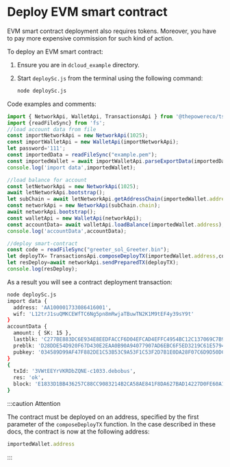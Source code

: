 
# Deploy EVM smart contract

EVM smart contract deployment also requires tokens. Moreover, you have to pay more expensive commission for such kind of action.

To deploy an EVM smart contract:

1. Ensure you are in `dcloud_example` directory.
2. Start `deploySc.js` from the terminal using the following command:

   ```bash
   node deploySc.js
   ```

Code examples and comments:

   ```javascript title="deploySc.js"
   import { NetworkApi, WalletApi, TransactionsApi } from '@thepowereco/tssdk';
   import {readFileSync} from 'fs';
   //load account data from file
   const importNetworkApi = new NetworkApi(1025);
   const importWalletApi = new WalletApi(importNetworkApi);
   let password='111';
   const importedData = readFileSync("example.pem");
   const importedWallet = await importWalletApi.parseExportData(importedData.toString(), password);
   console.log('import data',importedWallet);
   
   //load balance for account
   const letNetworkApi = new NetworkApi(1025);
   await letNetworkApi.bootstrap();
   let subChain = await letNetworkApi.getAddressChain(importedWallet.address);
   const networkApi = new NetworkApi(subChain.chain);
   await networkApi.bootstrap();
   const walletApi = new WalletApi(networkApi);
   const accountData= await walletApi.loadBalance(importedWallet.address);
   console.log('accountData',accountData);
   
   //deploy smart-contract
   const code = readFileSync("greeter_sol_Greeter.bin");
   let deployTX= TransactionsApi.composeDeployTX(importedWallet.address,code.toString(),[],'',0,importedWallet.wif,"evm",networkApi.feeSettings,networkApi.gasSettings);
   let resDeploy=await networkApi.sendPreparedTX(deployTX);
   console.log(resDeploy);
   ```

As a result you will see a contract deployment transaction:

```bash
node deploySc.js       
import data {
  address: 'AA100001733086416001',
  wif: 'L12trJ1suQMKCEWfTC6Ng5pn8mRwjaTBuwTN2K1M9tEF4y39sY9t'
}
accountData {
  amount: { SK: 15 },
  lastblk: 'C277BE883DC6E934E8EEDFACCF6D04EFCAD4EFFC4954BC12C137069C7B99D937',
  preblk: 'D28DDE54D920F67D430E2EAA0B90A94077907AD6EBC6F5ED3219C61E57949182',
  pubkey: '034589D99AF47F882DE1C53B53C9A53F1C53F2D7B1E0DA28F07C6D9D50DC7C9BA5'
}
{
  txId: '3VWtEEYrVKRDbZQNE-c1033.debobus',
  res: 'ok',
  block: 'E1833D1BB436257C88CC9083214B2CA58AE841F8DA627BAD14227D0FE60A1A04'
}

```

:::caution Attention

The contract must be deployed on an address, specified by the first parameter of the `composeDeployTX` function. In the case described in these docs, the contract is now at the following address:

   ```javascript
   importedWallet.address
   ```

:::
